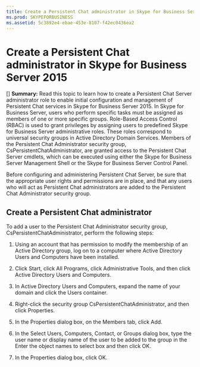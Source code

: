 ```yaml
---
title: Create a Persistent Chat administrator in Skype for Business Server 2015
ms.prod: SKYPEFORBUSINESS
ms.assetid: 5c3892e4-ebae-453e-8107-f42ec0436ea2
---
```



# Create a Persistent Chat administrator in Skype for Business Server 2015
[] **Summary:** Read this topic to learn how to create a Persistent Chat Server administrator role to enable initial configuration and management of Persistent Chat services in Skype for Business Server 2015.
In Skype for Business Server, users who perform specific tasks must be assigned as members of one or more specific groups. Role-Based Access Control (RBAC) is used to grant privileges by assigning users to predefined Skype for Business Server administrative roles. These roles correspond to universal security groups in Active Directory Domain Services. Members of the Persistent Chat Administrator security group, CsPersistentChatAdministrator, are granted access to the Persistent Chat Server cmdlets, which can be executed using either the Skype for Business Server Management Shell or the Skype for Business Server Control Panel.
  
    
    

Before configuring and administering Persistent Chat Server, be sure that the appropriate user rights and permissions are in place, and that any users who will act as Persistent Chat administrators are added to the Persistent Chat Administrator security group.
## Create a Persistent Chat administrator

To add a user to the Persistent Chat Administrator security group, CsPersistentChatAdministrator, perform the following steps:
  
    
    

1. Using an account that has permission to modify the membership of an Active Directory group, log on to a computer where Active Directory Users and Computers have been installed.
    
  
2. Click Start, click All Programs, click Administrative Tools, and then click Active Directory Users and Computers.
    
  
3. In Active Directory Users and Computers, expand the name of your domain and click the Users container.
    
  
4. Right-click the security group CsPersistentChatAdministrator, and then click Properties.
    
  
5. In the Properties dialog box, on the Members tab, click Add.
    
  
6. In the Select Users, Computers, Contact, or Groups dialog box, type the user name or display name of the user to be added to the group in the Enter the object names to select box and then click OK.
    
  
7. In the Properties dialog box, click OK.
    
  


